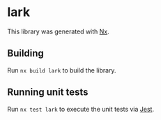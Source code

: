 # lark

This library was generated with [Nx](https://nx.dev).

## Building

Run `nx build lark` to build the library.

## Running unit tests

Run `nx test lark` to execute the unit tests via [Jest](https://jestjs.io).

